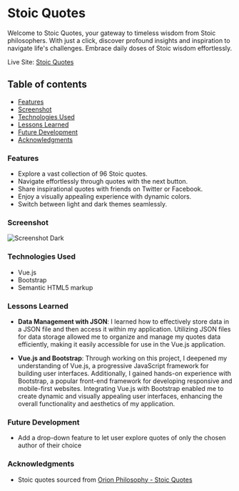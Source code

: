 # Stoic Quotes

Welcome to Stoic Quotes, your gateway to timeless wisdom from Stoic philosophers. With just a click, discover profound insights and inspiration to navigate life's challenges. Embrace daily doses of Stoic wisdom effortlessly.

Live Site: [Stoic Quotes](https://moysush.github.io/stoic-quotes/)

## Table of contents

- [Features](#features)
- [Screenshot](#screenshot)
- [Technologies Used](#technologies-used)
- [Lessons Learned](#lessons-learned)
- [Future Development](#future-development)
- [Acknowledgments](#acknowledgments)

### Features

- Explore a vast collection of 96 Stoic quotes.
- Navigate effortlessly through quotes with the next button.
- Share inspirational quotes with friends on Twitter or Facebook.
- Enjoy a visually appealing experience with dynamic colors.
- Switch between light and dark themes seamlessly.

### Screenshot

![Screenshot Dark](/public/screenshot-dark.png)

### Technologies Used

- Vue.js
- Bootstrap
- Semantic HTML5 markup

### Lessons Learned

- **Data Management with JSON**: I learned how to effectively store data in a JSON file and then access it within my application. Utilizing JSON files for data storage allowed me to organize and manage my quotes data efficiently, making it easily accessible for use in the Vue.js application.

- **Vue.js and Bootstrap**: Through working on this project, I deepened my understanding of Vue.js, a progressive JavaScript framework for building user interfaces. Additionally, I gained hands-on experience with Bootstrap, a popular front-end framework for developing responsive and mobile-first websites. Integrating Vue.js with Bootstrap enabled me to create dynamic and visually appealing user interfaces, enhancing the overall functionality and aesthetics of my application.

### Future Development

- Add a drop-down feature to let user explore quotes of only the chosen author of their choice

### Acknowledgments

- Stoic quotes sourced from [Orion Philosophy - Stoic Quotes](https://www.orionphilosophy.com/stoic-blog/stoic-quotes)
